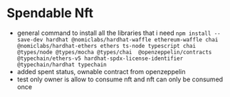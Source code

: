 # Spendable Nft
- general command to install all the libraries that i need
`npm install --save-dev hardhat @nomiclabs/hardhat-waffle ethereum-waffle chai @nomiclabs/hardhat-ethers ethers ts-node typescript chai @types/node @types/mocha @types/chai  @openzeppelin/contracts  @typechain/ethers-v5 hardhat-spdx-license-identifier @typechain/hardhat typechain`
- added spent status, ownable contract from openzeppelin
- test only owner is allow to consume nft and nft can only be consumed once